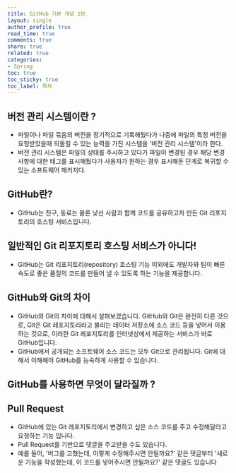 ```yaml
---
title: GitHub 기본 개념 1탄.
layout: single
author_profile: true
read_time: true
comments: true
share: true
related: true
categories:
- Spring
toc: true
toc_sticky: true
toc_label: 목차
---
```


## 버전 관리 시스템이란 ?
- 파일이나 파일 묶음의 버전을 정기적으로 기록해뒀다가 나중에 파일의 특정 버전을 요청받았을때 되돌릴 수 있는 능력을 가진 시스템을 '버전 관리 시스템'이라 한다.
- 버전 관리 시스템은 파일의 상태를 주시하고 있다가 파일이 변경된 경우 해당 변경 사항에 대한 태그를 표시해뒀다가 사용자가 원하는 경우 표시해둔 단계로 복귀할 수 있는 소프트웨어 패키지다. 

## GitHub란?
- GitHub는 친구, 동료는 물론 낯선 사람과 함께 코드를 공유하고자 만든 Git 리포지토리의 호스팅 서비스입니다. 

## 일반적인 Git 리포지토리 호스팅 서비스가 아니다!
- GitHub는 Git 리포지토리(repository) 호스팅 기능 이외에도 개발자와 팀이 빠른 속도로 좋은 품질의 코드를 만들어 낼 수 있도록 하는 기능을 제공합니다.


## GitHub와 Git의 차이
- GitHub와 Git의 차이에 대해서 살펴보겠습니다. GitHub와 Git은 완전히 다른 것으로, Git은 Git 레포지토리라고 불리는 데이터 저장소에 소스 코드 등을 넣어서
이용하는 것으로, 이러한 Git 레포지토리를 인터넷상에서 제공하는 서비스가 바로 GitHub입니다.
- GitHub에서 공개되는 소프트웨어 소스 코드는 모두 Git으로 관리됩니다. Git에 대해서 이해해야 GitHub를 능숙하게 사용할 수 있습니다.

## GitHub를 사용하면 무엇이 달라질까 ?

## Pull Request 
- GitHub에 있는 Git 레포지토리에서 변경하고 싶은 소스 코드를 주고 수정해달라고 요청하는 기능 입니다. 
- Pull Request를 기반으로 댓글을 주고받을 수도 있습니다. 
- 예를 들어, '버그를 고쳤는데, 이렇게 수정해주시면 안될까요?' 같은 댓글부터 '새로운 기능을 작성했는데, 이 코드를 넣어주시면 안될까요?' 같은 댓글도 있습니다
